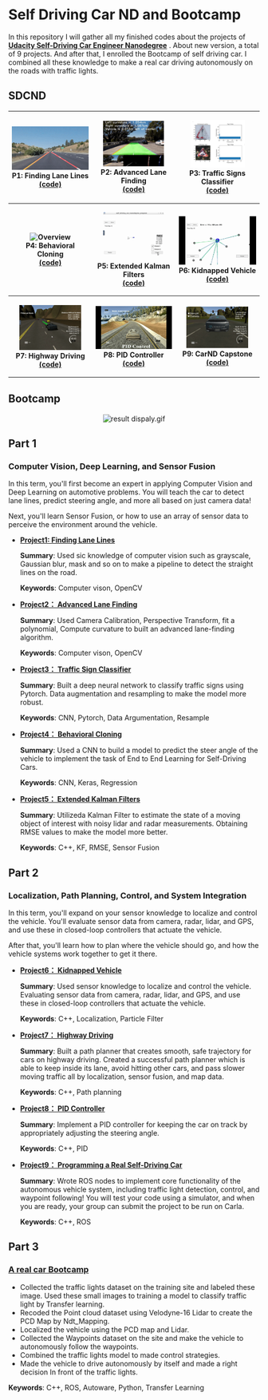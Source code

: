 

# Self Driving Car ND and Bootcamp

In this repository I will gather all my finished codes about the projects of **[Udacity Self-Driving Car Engineer Nanodegree](https://www.udacity.com/course/self-driving-car-engineer-nanodegree--nd013)** . About new version, a total of 9 projects. And after that, I enrolled the Bootcamp of self driving car. I combined all these knowledge to make a real car driving autonomously on the roads with traffic lights.

## SDCND

<table style="width:100%">
  <tr>
    <th>
      <p align="center">
           <a><img src="./README.assets/P1_Finding_Lane_Lines.gif" alt="Overview" width="100%" height="100%"></a>
           <br>P1: Finding Lane Lines
           <br><a href="https://github.com/lilyhappily/CarND-Term1-P1-Finding-Lane-Lines" name="p1_code">(code)</a>
      </p>
    </th>
        <th><p align="center">
           <a><img src="./README.assets/P2_Advanced_Lane_Finding.gif" alt="Overview" width="80%" height="80%"></a>
           <br>P2: Advanced Lane Finding
           <br><a href="https://github.com/lilyhappily/CarND-Term1-P2-Advanced-Lane-Lines" name="p2_code">(code)</a>
        </p>
    </th>
       <th><p align="center">
           <a><img src="./README.assets/P3_Traffic_Sign_Classifier4.png" alt="Overview" width="70%" height="70%"></a>
           <br>P3: Traffic Signs Classifier
           <br><a href="https://github.com/lilyhappily/CarND-Term1-P3-Traffic-Sign-Classifier" name="p3_code">(code)</a>
        </p>
    </th>
  </tr>
  <tr>
    <th><p align="center">
           <a><img src="./README.assets/P4_Behavioral_Cloning.gif"                         alt="Overview" width="80%" height="80%"></a>
           <br>P4: Behavioral Cloning
           <br><a href="https://github.com/lilyhappily/CarND-Term1-P4-Behavioral-Cloning" name="p4_code">(code)</a>
        </p>
    </th>
        <th><p align="center">
           <a><img src="./README.assets/P5_Extended_Kalman_Filters.gif"                         alt="Overview" width="80%" height="80%"></a>
           <br>P5: Extended Kalman Filters
           <br><a href="https://github.com/lilyhappily/CarND-Term1-P5-EKF" name="p5_code">(code)</a>
        </p>
    </th>
    <th><p align="center">
           <a><img src="./README.assets/P6_Kidnapped_Vehicle.gif"                         alt="Overview" width="100%" height="100%"></a>
           <br>P6: Kidnapped Vehicle
           <br><a href="https://github.com/lilyhappily/CarND-Term2-P1-Kidnapped-Vehicle-and-notes" name="p6_code">(code)</a>
        </p>
    </th>
  </tr>
  <tr>
    <th><p align="center">
           <a><img src="./README.assets/P7_Highway_Driving.gif"                         alt="Overview" width="80%" height="80%"></a>
           <br>P7: Highway Driving
           <br><a href="https://github.com/lilyhappily/CarND-Term2-P2-Highway-Driving-and-notes" name="p7_code">(code)</a>
        </p>
    </th>
    <th><p align="center">
           <a><img src="./README.assets/P8_PID_Controller.gif"                          alt="Overview" width="100%" height="100%"></a>
           <br>P8: PID Controller
           <br><a href="https://github.com/lilyhappily/CarND-Term2-P3-PID-Control-and-notes" name="p8_code">(code)</a>
        </p>
    </th>
   <th><p align="center">
           <a><img src="./README.assets/P9_CarND-Capstone.gif"                         alt="Overview" width="80%" height="80%"></a>
           <br>P9: CarND Capstone
           <br><a href="https://github.com/lilyhappily/CarND-Term2-P6-Capstone" name="p9_code">(code)</a>
        </p>
    </th>
  </tr>
</table>

## Bootcamp
<div align=center><img src="./README.assets/result dispaly.gif" width = "800" height = "500" alt="result dispaly.gif" align=center /></div>


## Part 1

### Computer Vision, Deep Learning, and Sensor Fusion

In this term, you'll first become an expert in applying Computer Vision and Deep Learning on automotive problems. You will teach the car to detect lane lines, predict steering angle, and more all based on just camera data!

Next, you'll learn Sensor Fusion, or how to use an array of sensor data to perceive the environment around the vehicle.

* **[Project1:  Finding Lane Lines](https://github.com/lilyhappily/CarND-Term1-P1-Finding-Lane-Lines)**

  **Summary**: Used sic knowledge of computer vision such as grayscale, Gaussian blur, mask and so on to make a pipeline to detect the straight lines on the road. 

  **Keywords**: Computer vison, OpenCV

- **[Project2： Advanced Lane Finding](https://github.com/lilyhappily/CarND-Term1-P2-Advanced-Lane-Lines)**

  **Summary**: Used Camera Calibration, Perspective Transform,  fit a polynomial, Compute curvature to built an advanced lane-finding algorithm.

  **Keywords**: Computer vison, OpenCV

- **[Project3： Traffic Sign Classifier](https://github.com/lilyhappily/CarND-Term1-P3-Traffic-Sign-Classifier)**

  **Summary**: Built a deep neural network to classify traffic signs using Pytorch. Data augmentation and resampling to make the model more robust.

  **Keywords**: CNN, Pytorch, Data Argumentation, Resample

- **[Project4： Behavioral Cloning](https://github.com/lilyhappily/CarND-Term1-P4-Behavioral-Cloning)**

  **Summary**: Used a CNN to build a model to predict the steer angle of the vehicle to implement  the task of End to End Learning for Self-Driving Cars.

  **Keywords**: CNN, Keras, Regression
  
- **[Project5： Extended Kalman Filters](https://github.com/lilyhappily/CarND-Term1-P5-EKF)**

  **Summary**: Utilizeda Kalman Filter to estimate the state of a moving object of interest with noisy lidar and radar measurements. Obtaining RMSE values to make the model more better.

  **Keywords**: C++, KF, RMSE, Sensor Fusion

## Part 2

### Localization, Path Planning, Control, and System Integration

In this term, you'll expand on your sensor knowledge to localize and control the vehicle. You'll evaluate sensor data from camera, radar, lidar, and GPS, and use these in closed-loop controllers that actuate the vehicle.

After that, you'll learn how to plan where the vehicle should go, and how the vehicle systems work together to get it there.

- **[Project6： Kidnapped Vehicle](https://github.com/lilyhappily/CarND-Term2-P1-Kidnapped-Vehicle-and-notes)**

  **Summary**:  Used sensor knowledge to localize and control the vehicle. Evaluating sensor data from camera, radar, lidar, and GPS, and use these in closed-loop controllers that actuate the vehicle.

  **Keywords**:  C++, Localization, Particle Filter

- **[Project7： Highway Driving](https://github.com/lilyhappily/CarND-Term2-P2-Highway-Driving-and-notes)**

  **Summary**:  Built a path planner that creates smooth, safe trajectory for cars on highway driving. Created a successful path planner which is able to keep inside its lane, avoid hitting other cars, and pass slower moving traffic all by localization, sensor fusion, and map data.

  **Keywords**:  C++, Path planning

- **[Project8： PID Controller](https://github.com/lilyhappily/CarND-Term2-P3-PID-Control-and-notes)**

  **Summary**:  Implement a PID controller for keeping the car on track by appropriately adjusting the steering angle.

  **Keywords**:  C++, PID

- **[Project9： Programming a Real Self-Driving Car](https://github.com/lilyhappily/CarND-Term2-P6-Capstone)**

  **Summary**: Wrote ROS nodes to implement core functionality of the autonomous vehicle system, including traffic light detection, control, and waypoint following! You will test your code using a simulator, and when you are ready, your group can submit the project to be run on Carla.

  **Keywords**:  C++, ROS

## Part 3

### [A real car Bootcamp](https://github.com/lilyhappily/Self-Driving-Car-BootCamp)

* Collected the traffic lights dataset on the training site and labeled these image. Used these small images to training a model to classify traffic light by Transfer learning.
* Recoded the Point cloud dataset using Velodyne-16 Lidar to create the PCD Map by Ndt_Mapping.
* Localized the vehicle using the PCD map and Lidar.
* Collected the Waypoints dataset on the site and make the vehicle to autonomously follow the waypoints.
* Combined the traffic lights model to made control strategies.
* Made the vehicle to drive autonomously by itself and made a right decision In front of the traffic lights.

**Keywords**:  C++, ROS, Autoware, Python, Transfer Learning



